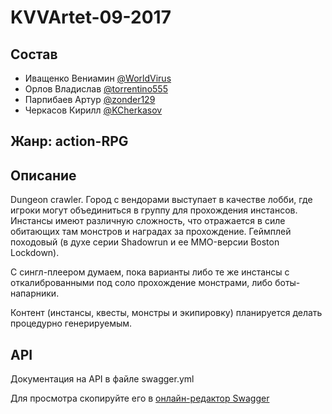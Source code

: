 # KVVArtet-09-2017

## Состав

- Иващенко Вениамин [@WorldVirus](https://github.com/WorldVirus)
- Орлов Владислав [@torrentino555](https://github.com/torrentino555)
- Парпибаев Артур [@zonder129](https://github.com/zonder129)
- Черкасов Кирилл [@KCherkasov](https://github.com/KCherkasov)

## Жанр: action-RPG

## Описание

Dungeon crawler. Город с вендорами выступает в качестве лобби, где игроки могут объединиться в группу для прохождения инстансов. Инстансы имеют различную сложность, что отражается в силе обитающих там монстров и наградах за прохождение. Геймплей походовый (в духе серии Shadowrun и ее MMO-версии Boston Lockdown).

С сингл-плеером думаем, пока варианты либо те же инстансы с откалиброванными под соло прохождение монстрами, либо боты-напарники.

Контент (инстансы, квесты, монстры и экипировку) планируется делать процедурно генерируемым.

## API

Документация на API в файле swagger.yml

Для просмотра скопируйте его в [онлайн-редактор Swagger](editor.swagger.io/#)
